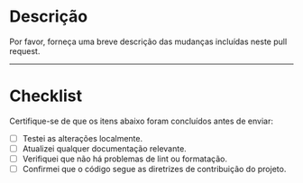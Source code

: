 # Descrição
Por favor, forneça uma breve descrição das mudanças incluídas neste pull request.

---

# Checklist
Certifique-se de que os itens abaixo foram concluídos antes de enviar:

- [ ] Testei as alterações localmente.
- [ ] Atualizei qualquer documentação relevante.
- [ ] Verifiquei que não há problemas de lint ou formatação.
- [ ] Confirmei que o código segue as diretrizes de contribuição do projeto.
